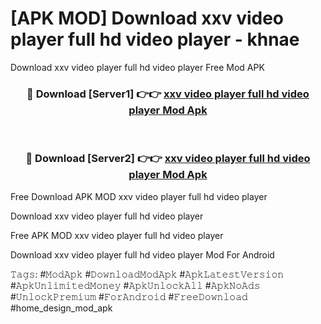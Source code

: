 # [APK MOD] Download  xxv video player full hd video player - khnae
Download xxv video player full hd video player Free Mod APK

<div align="center">
<h3>🔴 Download [Server1] 👉👉 <a href="https://apk-comot.site?title=xxv_video_player_full_hd_video_player">xxv video player full hd video player Mod Apk</a></h3><br>

<h3>🔴 Download [Server2] 👉👉 <a href="https://apk-comot.site?title=xxv_video_player_full_hd_video_player">xxv video player full hd video player Mod Apk</a></h3>
</div>


Free Download APK MOD xxv video player full hd video player

Download xxv video player full hd video player 

Free APK MOD xxv video player full hd video player 

Download xxv video player full hd video player Mod For Android

𝚃𝚊𝚐𝚜: #𝙼𝚘𝚍𝙰𝚙𝚔 #𝙳𝚘𝚠𝚗𝚕𝚘𝚊𝚍𝙼𝚘𝚍𝙰𝚙𝚔 #𝙰𝚙𝚔𝙻𝚊𝚝𝚎𝚜𝚝𝚅𝚎𝚛𝚜𝚒𝚘𝚗 #𝙰𝚙𝚔𝚄𝚗𝚕𝚒𝚖𝚒𝚝𝚎𝚍𝙼𝚘𝚗𝚎𝚢 #𝙰𝚙𝚔𝚄𝚗𝚕𝚘𝚌𝚔𝙰𝚕𝚕 #𝙰𝚙𝚔𝙽𝚘𝙰𝚍𝚜 #𝚄𝚗𝚕𝚘𝚌𝚔𝙿𝚛𝚎𝚖𝚒𝚞𝚖 #𝙵𝚘𝚛𝙰𝚗𝚍𝚛𝚘𝚒𝚍 #𝙵𝚛𝚎𝚎𝙳𝚘𝚠𝚗𝚕𝚘𝚊𝚍 #home_design_mod_apk